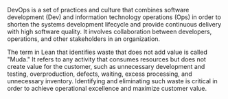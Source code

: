 DevOps is a set of practices and culture that combines software development (Dev) and information technology operations (Ops) in order to shorten the systems development lifecycle and provide continuous delivery with high software quality. It involves collaboration between developers, operations, and other stakeholders in an organization. 

The term in Lean that identifies waste that does not add value is called "Muda." It refers to any activity that consumes resources but does not create value for the customer, such as unnecessary development and testing, overproduction, defects, waiting, excess processing, and unnecessary inventory. Identifying and eliminating such waste is critical in order to achieve operational excellence and maximize customer value.
